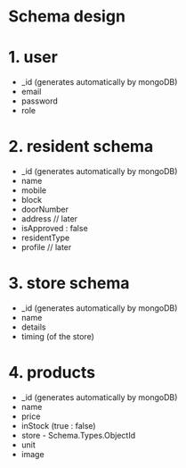 # Schema design

# 1. user
* _id (generates automatically by mongoDB)
* email
* password
* role

# 2. resident schema
* _id (generates automatically by mongoDB)
* name
* mobile
* block
* doorNumber
* address // later
* isApproved : false
* residentType
* profile // later

# 3. store schema
* _id (generates automatically by mongoDB)
* name
* details
* timing (of the store)

# 4. products
* _id (generates automatically by mongoDB)
* name
* price
* inStock (true : false)
* store - Schema.Types.ObjectId
* unit
* image